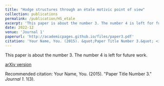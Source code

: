 ```yaml
---
title: "Hodge structures through an étale motivic point of view"
collection: publications
permalink: /publication/HS_etale
excerpt: 'This paper is about the number 3. The number 4 is left for future work.'
date: 2022-12
venue: 'Journal 1'
paperurl: 'http://academicpages.github.io/files/paper3.pdf'
citation: 'Your Name, You. (2015). &quot;Paper Title Number 3.&quot; <i>Journal 1</i>. 1(3).'
---
```

This paper is about the number 3. The number 4 is left for future work.

[arXiv version](http://academicpages.github.io/files/paper3.pdf)

Recommended citation: Your Name, You. (2015). "Paper Title Number 3." <i>Journal 1</i>. 1(3).
